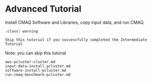 # Advanced Tutorial

Install CMAQ Software and Libraries, copy input data, and run CMAQ.
```{admonition} Notice
:class: warning

Skip this tutorial if you successfully completed the Intermediate Tutorial
```
Note: you can skip this tutorial

```{toctree}
aws-pcluster-cluster.md
input-data-install_pcluster.md
software-install-pcluster.md
run-cmaq-benchmark-pcluster.md
